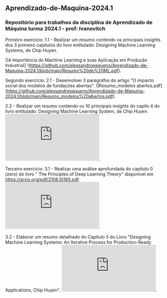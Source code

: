 ## Aprendizado-de-Maquina-2024.1
### Repositório para trabalhos da disciplina de Aprendizado de Máquina turma 2024.1 - prof: Ivanovitch
Primeiro exercício: 
  1.1 - Realizar um resumo contendo os principais insights dos 3 primeiro capítulos do livro entitulado: Designing               Machine Learning Systems, de Chip Huyen.

![A Importância do Machine Learning e suas Aplicação em Produção Industrial]
!(https://github.com/alessandropequeno/Aprendizado-de-Maquina-2024.1/blob/main/Resumo%20de%20ML.pdf).

Segundo exercício: 
  2.1 - Desenvolver 3 paragráfos do artigo "O impacto social dos modelos de fundações abertas".
  ![Resumo_modelos abertos.pdf]
  (https://github.com/alessandropequeno/Aprendizado-de-Maquina-2024.1/blob/main/Resumo_modelos%20abertos.pdf).
  
  2.2 - Realizar um resumo contendo os 10 principais insights do capilo 4 do livro entitulado: Designing Machine                 Learning System, de Chip Huyen.
  ![atividade 2-Resumo cap4.pdf](https://github.com/alessandropequeno/Aprendizado-de-Maquina-2024.1/blob/main/atividade%202-Resumo%20cap4.pdf).

Terceiro exercício:
  3.1 - Realizar uma análise aprofundada do capítulo 0 (zero) do livro " The Principles of Deep Learning Theory" disponível em https://arxiv.org/pdf/2106.10165.pdf.
  ![Resumo: Os Princípios da Teoria do Aprendizado Profundo - Capítulo 0](https://github.com/alessandropequeno/Aprendizado-de-Maquina-2024.1/blob/main/Resumo%20Teoria%20da%20DNN.pdf).

  3.2 - Elaborar um resumo detalhado do Capítulo 5 do Livro "Designing
Machine Learning Systems: An Iterative Process for Production-Ready
Applications, Chip Huyen".
  ![Resumo: Capítulo 5 - Engenahria de Recursos](https://github.com/alessandropequeno/Aprendizado-de-Maquina-2024.1/blob/main/resumo%20do%20capitulo%205.pdf).
  

